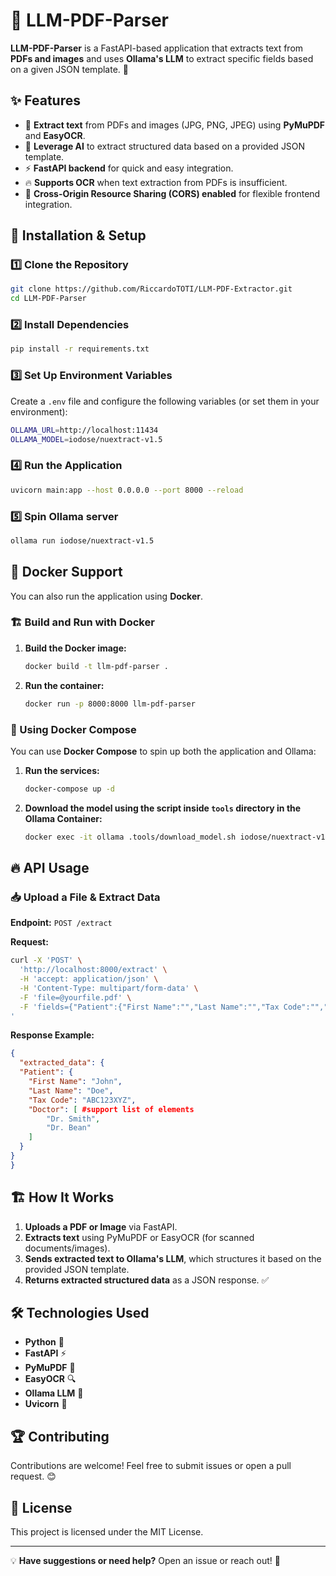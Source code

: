 # 📄 LLM-PDF-Parser

**LLM-PDF-Parser** is a FastAPI-based application that extracts text from **PDFs and images** and uses **Ollama's LLM** to extract specific fields based on a given JSON template. 🚀

## ✨ Features
- 📝 **Extract text** from PDFs and images (JPG, PNG, JPEG) using **PyMuPDF** and **EasyOCR**.
- 🤖 **Leverage AI** to extract structured data based on a provided JSON template.
- ⚡ **FastAPI backend** for quick and easy integration.
- 🔥 **Supports OCR** when text extraction from PDFs is insufficient.
- 🔄 **Cross-Origin Resource Sharing (CORS) enabled** for flexible frontend integration.

## 🚀 Installation & Setup

### 1️⃣ Clone the Repository
```sh
git clone https://github.com/RiccardoTOTI/LLM-PDF-Extractor.git
cd LLM-PDF-Parser
```

### 2️⃣ Install Dependencies
```sh
pip install -r requirements.txt
```

### 3️⃣ Set Up Environment Variables
Create a `.env` file and configure the following variables (or set them in your environment):
```sh
OLLAMA_URL=http://localhost:11434
OLLAMA_MODEL=iodose/nuextract-v1.5
```

### 4️⃣ Run the Application
```sh
uvicorn main:app --host 0.0.0.0 --port 8000 --reload
```

### 5️⃣ Spin Ollama server
```sh
ollama run iodose/nuextract-v1.5
```
## 🐳 Docker Support
You can also run the application using **Docker**.

### 🏗 Build and Run with Docker
1. **Build the Docker image:**
   ```sh
   docker build -t llm-pdf-parser .
   ```
2. **Run the container:**
   ```sh
   docker run -p 8000:8000 llm-pdf-parser
   ```

### 🔄 Using Docker Compose
You can use **Docker Compose** to spin up both the application and Ollama:

1. **Run the services:**
   ```sh
   docker-compose up -d
   ```
2. **Download the model using the script inside `tools` directory in the Ollama Container:**
   ```sh
   docker exec -it ollama .tools/download_model.sh iodose/nuextract-v1.5
   ```

## 🔥 API Usage
### 📥 Upload a File & Extract Data
**Endpoint:** `POST /extract`

**Request:**
```sh
curl -X 'POST' \
  'http://localhost:8000/extract' \
  -H 'accept: application/json' \
  -H 'Content-Type: multipart/form-data' \
  -F 'file=@yourfile.pdf' \
  -F 'fields={"Patient":{"First Name":"","Last Name":"","Tax Code":"","Doctor":[]}}
'
```

**Response Example:**
```json
{
  "extracted_data": {
  "Patient": {
    "First Name": "John",
    "Last Name": "Doe",
    "Tax Code": "ABC123XYZ",
    "Doctor": [ #support list of elements
        "Dr. Smith",
        "Dr. Bean"
    ]
  }
}
}
```

## 🏗 How It Works
1. **Uploads a PDF or Image** via FastAPI.
2. **Extracts text** using PyMuPDF or EasyOCR (for scanned documents/images).
3. **Sends extracted text to Ollama's LLM**, which structures it based on the provided JSON template.
4. **Returns extracted structured data** as a JSON response. ✅

## 🛠 Technologies Used
- **Python** 🐍
- **FastAPI** ⚡
- **PyMuPDF** 📄
- **EasyOCR** 🔍
- **Ollama LLM** 🤖
- **Uvicorn** 🚀

## 🏆 Contributing
Contributions are welcome! Feel free to submit issues or open a pull request. 😊

## 📜 License
This project is licensed under the MIT License.

---

💡 **Have suggestions or need help?** Open an issue or reach out! 🚀

